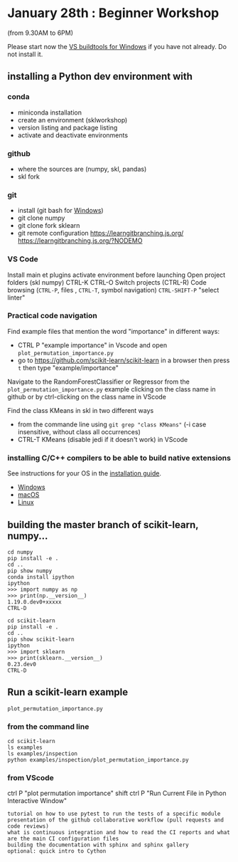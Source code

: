 # January 28th : Beginner Workshop

(from 9.30AM to 6PM)

Please start now the [VS buildtools for Windows](https://visualstudio.microsoft.com/thank-you-downloading-visual-studio/?sku=BuildTools) if you have not already. Do not install it.


## installing a Python dev environment with

### conda

- miniconda installation
- create an environment (sklworkshop)
- version listing and package listing
- activate and deactivate environments

### github

- where the sources are (numpy, skl, pandas)
- skl fork

### git

- install (git bash for [Windows](https://git-scm.com/download/win))
- git clone numpy
- git clone fork sklearn
- git remote configuration
https://learngitbranching.js.org/
https://learngitbranching.js.org/?NODEMO

### VS Code
Install main et plugins
activate environment before launching
Open project folders (skl numpy) CTRL-K CTRL-O 
Switch projects (CTRL-R) 
Code browsing (`CTRL-P`, files , `CTRL-T`, symbol navigation)
`CTRL-SHIFT-P` "select linter"

### Practical code navigation

Find example files that mention the word "importance" in different ways:
- CTRL P "example importance" in Vscode and open `plot_permutation_importance.py`
- go to https://github.com/scikit-learn/scikit-learn in a browser then press `t` then type "example/importance"

Navigate to the RandomForestClassifier or Regressor from the `plot_permutation_importance.py` example clicking on the class name in
github or by ctrl-clicking on the class name in VScode


Find the class KMeans in skl in two different ways
- from the commande line using `git grep "class KMeans"` (-i case insensitive, without class all occurrences) 
- CTRL-T KMeans (disable jedi if it doesn't work) in VScode

###  installing C/C++ compilers to be able to build native extensions

See instructions for your OS in the [installation guide](https://scikit-learn.org/stable/developers/advanced_installation.html#building-from-source).
- [Windows](https://scikit-learn.org/stable/developers/advanced_installation.html#windows)
- [macOS](https://scikit-learn.org/stable/developers/advanced_installation.html#macos)
- [Linux](https://scikit-learn.org/stable/developers/advanced_installation.html#linux)


## building the master branch of scikit-learn, numpy...
```
cd numpy
pip install -e .
cd ..
pip show numpy
conda install ipython
ipython
>>> import numpy as np
>>> print(np.__version__)
1.19.0.dev0+xxxxx
CTRL-D
```

```
cd scikit-learn
pip install -e .
cd ..
pip show scikit-learn
ipython
>>> import sklearn
>>> print(sklearn.__version__)
0.23.dev0
CTRL-D
```

## Run a scikit-learn example
`plot_permutation_importance.py`
### from the command line
```
cd scikit-learn
ls examples
ls examples/inspection
python examples/inspection/plot_permutation_importance.py
```

### from VScode
ctrl P "plot permutation importance"
shift ctrl P "Run Current File in Python Interactive Window"


    tutorial on how to use pytest to run the tests of a specific module
    presentation of the github collaborative workflow (pull requests and code reviews)
    what is continuous integration and how to read the CI reports and what are the main CI configuration files
    building the documentation with sphinx and sphinx gallery
    optional: quick intro to Cython
